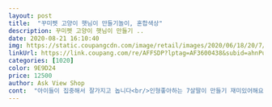 ```yaml
---
layout: post 
title:  "꾸미펫 고양이 햇님이 만들기놀이, 혼합색상" 
description: 꾸미펫 고양이 햇님이 만들기 ..
date: 2020-08-21 16:10:40 
img: https://static.coupangcdn.com/image/retail/images/2020/06/18/20/7/77570b76-25bc-4533-80fd-989971c7699c.jpg 
linkUrl: https://link.coupang.com/re/AFFSDP?lptag=AF3600438&subid=ahnPublicAsk&pageKey=1740123082&itemId=2962533098&vendorItemId=70919840829&traceid=V0-113-75b321b7d91abedd 
categories: [1020] 
color: 9E9D24 
price: 12500 
author: Ask View Shop 
cont:  "아이들이 집중해서 잘가지고 놉니다<br/>인형좋아하는 7살딸이 만들기 재미있어해요<br/>재밌어하긴하는데, 털이 좀 빠지네요.<br/> 꼬리는 자체스티커보다는 동봉된 양면으로 한번 더 붙여서 본체에 붙이는게 좋아요.<br/> 털이라 잘 떨어져서요.<br/><br/>" 
---
```

